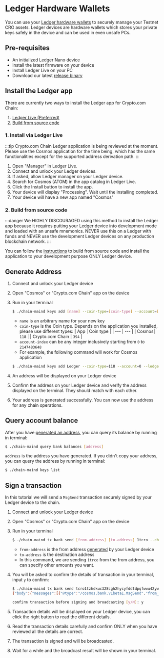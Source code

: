 # Ledger Hardware Wallets

You can use your [Ledger hardware wallets](https://www.ledger.com/) to securely manage your Testnet CRO assets. Ledger devices are hardware wallets which stores your private keys safely in the device and can be used in even unsafe PCs.

## Pre-requisites

- An initialized Ledger Nano device
- Install the latest firmware on your device
- Install Ledger Live on your PC
- Download our latest [release binary](https://github.com/crypto-com/chain-main/releases)

## Install the Ledger app

There are currently two ways to install the Ledger app for Crypto.com Chain:

1. [Ledger Live (Preferred)](#_1-install-via-ledger-live)
1. [Build from source code](#2-build-from-source-code)

### 1. Install via Ledger Live

:::tip
Crypto.com Chain Ledger application is being reviewed at the moment. Please use the Cosmos application for the time being, which has the same functionalities except for the supported address derivation path.
:::

1. Open "Manager" in Ledger Live.
1. Connect and unlock your Ledger devices.
1. If asked, allow Ledger manager on your Ledger device.
1. Search for Cosmos (ATOM) in the app catalog in Ledger Live.
1. Click the Install button to install the app.
1. Your device will display "Processing". Wait until the installing completed.
1. Your device will have a new app named "Cosmos"

### 2. Build from source code

:::danger
We HIGHLY DISCOURAGED using this method to install the Ledger app because it requires putting your Ledger device into development mode and loaded with an unsafe mnemonics. NEVER use this on a Ledger with funds and NEVER use the development Ledger devices on any production blockchain network.
:::

You can follow the [instructions](https://github.com/crypto-com/ledger-crypto#using-a-real-device) to build from source code and install the application to your development purpose ONLY Ledger device.

## Generate Address

1. Connect and unlock your Ledger device
1. Open "Cosmos" or "Crypto.com Chain" app on the device
1. Run in your terminal
    ```bash
    $ ./chain-maind keys add [name] --coin-type=[coin-type] --account=[account-index] --ledger --keyring-backend=test
    ```

    - `name` is an arbitrary name for your new key
    - `coin-type` is the Coin type. Depends on the application you installed, please use different types:
        | App | Coin type |
        | --- | --- |
        | Cosmos| `118` |
        | Crypto.com Chain | `394` |
    - `account-index` can be any integer inclusively starting from `0` to `2147483648`
    - For example, the following command will work for Cosmos application
    ```bash
    $ ./chain-maind keys add Ledger --coin-type=118 --account=0 --ledger --keyring-backend=test
    ```
1. An address will be displayed on your Ledger device
1. Confirm the address on your Ledger device and verify the address displayed on the terminal. They should match with each other.
1. Your address is generated successfully. You can now use the address for any chain operations.

## Query account balance

After you have [generated an address](#generate-address), you can query its balance by running in terminal:

```bash
$ ./chain-maind query bank balances [address]
```

`address` is the address you have generated. If you didn't copy your address, you can query the address by running in terminal:

```bash
$ ./chain-maind keys list
```

## Sign a transaction

In this tutorial we will send a `MsgSend` transaction securely signed by your Ledger device to the chain.

1. Connect and unlock your Ledger device
1. Open "Cosmos" or "Crypto.com Chain" app on the device
1. Run in your terminal
    ```bash
    $ ./chain-maind tx bank send [from-address] [to-address] 1tcro --chain-id=testnet-croeseid-1 --ledger --keyring-backend=test  --sign-mode=amino-json
    ```

    - `from-address` is the from address [generated](#generate-address) by your Ledger device
    - `to-address` is the destination address
    - In this command, we are sending `1trco` from the from address, you can specify other amounts you want.
1. You will be asked to confirm the details of transaction in your terminal, input `y` to confirm:
    ```bash
    $ ./chain-maind tx bank send tcro1tzhdkuc328cgh2hycyfddtdpqfwwu42ywyfvkj tcro1aaah6juc9n6wvkkkr4zdn073n8gt7waha39xsv 1tcro --chain-id=testnet-croeseid-1 --ledger --keyring-backend=test  --sign-mode=amino-json
    {"body":{"messages":[{"@type":"/cosmos.bank.v1beta1.MsgSend","from_address":"tcro1tzhdkuc328cgh2hycyfddtdpqfwwu42ywyfvkj","to_address":"tcro1aaah6juc9n6wvkkkr4zdn073n8gt7waha39xsv","amount":[{"denom":"basetcro","amount":"100000000"}]}],"memo":"","timeout_height":"0","extension_options":[],"non_critical_extension_options":[]},"auth_info":{"signer_infos":[],"fee":{"amount":[],"gas_limit":"200000","payer":"","granter":""}},"signatures":[]}

    confirm transaction before signing and broadcasting [y/N]: y
    ```
1. Transaction details will be displayed on your Ledger device, you can click the right button to read the different details.
1. Read the transaction details carefully and confirm ONLY when you have reviewed all the details are correct.
1. The transaction is signed and will be broadcasted.
1. Wait for a while and the broadcast result will be shown in your terminal.
